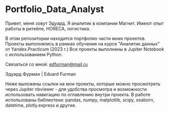 # Portfolio_Data_Analyst
Привет, меня зовут Эдуард. Я аналитик в компании Магнит. Имеют опыт работы в ритейле, HORECA, логистика.

В этом репозитории находится портфолио части моих проектов. Проекты выполнялись в рамках обучения на курсе "Аналитик данных" от Yandex.Practicum (2023 г.) Все проекты выполнены в Jupiter Notebook с использованием Python.

Связаться со мной: edfurman@mail.ru

Эдуард Фурман | Eduard Furman

Ниже выложены ссылки на мои проекты, которые можно просмотреть через Jupiter nbviewer - для удобства просмотра и возможности использовать навигацию по оглавлению внутри проекта. В работе использованы библиотеки: pandas, numpy, matplotlib, scipy, seaborn, datetime, plotly.express и другие.

